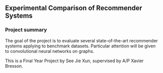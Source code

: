 ## Experimental Comparison of Recommender Systems

### Project summary
The goal of the project is to evaluate several state-of-the-art recommender systems applying to benchmark datasets. Particular attention will be given to convolutional neural networks on graphs.

This is a Final Year Project by See Jie Xun, supervised by A/P Xavier Bresson.
